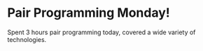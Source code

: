 # Pair Programming Monday!

Spent 3 hours pair programming today, covered a wide variety of technologies.
